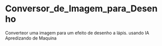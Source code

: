 # Conversor_de_Imagem_para_Desenho
 Converteor uma imagem para um efeito de desenho a lápis. usando IA Apredizando de Maquina

